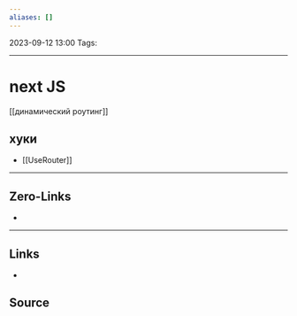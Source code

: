 ```yaml
---
aliases: []
---
```


2023-09-12 13:00
Tags: 

___

# next JS
 [[динамический роутинг]]
## хуки
- [[UseRouter]]



___

## Zero-Links
-

___

## Links
-

## Source

